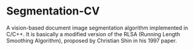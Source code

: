 Segmentation-CV
===============

A vision-based document image segmentation algorithm implemented in C/C++.
It is basically a modified version of the RLSA (Running Length Smoothing Algorithm), proposed
by Christian Shin in his 1997 paper. 


